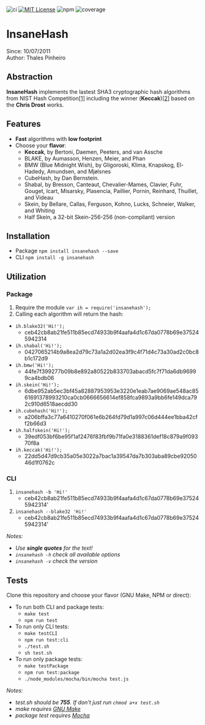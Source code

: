 ![ci](https://github.com/thalesfsp/insanehash/workflows/Node%20CI/badge.svg) [![MIT License](https://img.shields.io/badge/License-MIT-blue.svg)](LICENSE) ![npm](https://img.shields.io/npm/v/insanehash) ![coverage](https://img.shields.io/badge/coverage-98.52%25-blue)

# InsaneHash

Since: 10/07/2011   
Author: Thales Pinheiro   

## Abstraction

**InsaneHash** implements the lastest SHA3 cryptographic hash algorithms from NIST Hash Competition[[1]](http://www.nist.gov/itl/csd/sha-100212.cfm) including the winner (**Keccak**)[[2]](http://csrc.nist.gov/groups/ST/hash/sha-3/winner_sha-3.html) based on the **Chris Drost** works.

## Features

* **Fast** algorithms with **low footprint**
* Choose your **flavor**:
	* **Keccak**, by Bertoni, Daemen, Peeters, and van Assche
	* BLAKE, by Aumasson, Henzen, Meier, and Phan
	* BMW (Blue Midnight Wish), by Gligoroski, Klima, Knapskog, El-Hadedy, Amundsen, and Mjølsnes
	* CubeHash, by Dan Bernstein.
	* Shabal, by Bresson, Canteaut, Chevalier-Mames, Clavier, Fuhr, Gouget, Icart, Misarsky, Plasencia, Paillier, Pornin, Reinhard, Thuillet, and Videau
	* Skein, by Bellare, Callas, Ferguson, Kohno, Lucks, Schneier, Walker, and Whiting
	* Half Skein, a 32-bit Skein-256-256 (non-compliant) version

## Installation

* Package `npm install insanehash --save`
* CLI `npm install -g insanehash`

## Utilization

### Package

1. Require the module `var ih = require('insanehash');`
2. Calling each algorithm will return the hash:
  * `ih.blake32('Hi!');` 
      * ceb42cb8ab21fe511b85ecd74933b9f4aafa4d1c67da0778b69e375245942314
  * `ih.shabal('Hi!');`
      * 0427065214b9a8ea2d79c73a1a2d02ea3f9c4f71d4c73a30ad2c0bc8b1c172d9
  * `ih.bmw('Hi!');`
      * 44fe7f399277b09b8e892a80522b833703abacd5fc7f71da6db96999ca4bdb06
  * `ih.skein('Hi!');`
      * 6dbe952ab5ec3bf45a82887953953e3220e1eab7ae9069ae548ac8561691378993210ca0cb0666656614ef858fca9893a9bb6fe149dca792c910d6518aecdd30
  * `ih.cubehash('Hi!');`
      * a206bffa3c77a6410270f061e6b264fd79d1a997c06d444ee1bba42cff2b66d3
  * `ih.halfskein('Hi!');`
      * 39edf053bf6be95f1af2476f83fbf9b71fa0e3188361def18c879a9f09370f8a
  * `ih.keccak('Hi!');`
      * 22dd5d47d9cb35a05e3022a7bac1a39547da7b303aba89cbe9205046d1f0762c

### CLI

1. `insanehash -b 'Hi!'`
	* ceb42cb8ab21fe511b85ecd74933b9f4aafa4d1c67da0778b69e375245942314'
2. `insanehash --blake32 'Hi!'`
	* ceb42cb8ab21fe511b85ecd74933b9f4aafa4d1c67da0778b69e375245942314'

_Notes:_ 

- _Use **single quotes** for the text!_
- _`insanehash -h` check all available options_
- _`insanehash -v` check the version_

## Tests

Clone this repository and choose your flavor (GNU Make, NPM or direct):

- To run both CLI and package tests:
	- `make test`
	- `npm run test`
- To run only CLI tests:
	- `make testCLI`
	- `npm run test:cli`
	- `./test.sh`
	- `sh test.sh`
- To run only package tests:
	- `make testPackage`
	- `npm run test:package`
	- `./node_modules/mocha/bin/mocha test.js`

_Notes:_

- _test.sh should be **755**. If don't just run `chmod a+x test.sh`_
- _make requires [GNU Make](http://www.gnu.org/software/make/)_
- _package test requires [Mocha](https://github.com/mochajs/mocha)_
